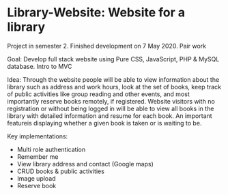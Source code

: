 # Library-Website: Website for a library
Project in semester 2. Finished development on 7 May 2020. Pair work


Goal:
Develop full stack website using Pure CSS, JavaScript, PHP & MySQL database. Intro to MVC


Idea:
Through the website people will be able to view information about the library such as address and work hours, look at the set of books, keep track of public activities like group reading and other events, and most importantly reserve books remotely, if registered. Website visitors with no registration or without being logged in will be able to view all books in the library with detailed information and resume for each book. An important featureis displaying whether a given book is taken or is waiting to be.


Key implementations:
* Multi role authentication
* Remember me
* View library address and contact (Google maps)
* CRUD books & public activities
* Image upload
* Reserve book